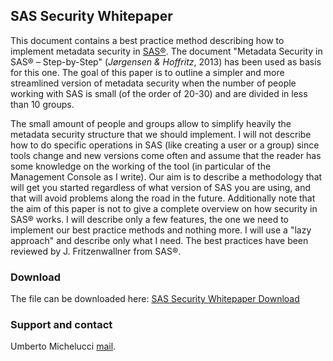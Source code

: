 ## SAS Security Whitepaper 

This document contains a best practice method describing how to implement metadata security in [SAS®](https://www.sas.com/de_ch/home.html). The document "Metadata Security in SAS® – Step-by-Step" (_Jørgensen & Hoffritz_, 2013) has been used as basis for this one. The goal of this paper is to outline a simpler and more streamlined version of metadata security when the number of people working with SAS is small (of the order of 20-30) and are divided in less than 10 groups. 

The small amount of people and groups allow to simplify heavily the metadata security structure that we should implement.  I will not describe how to do specific operations in SAS (like creating a user or a group) since tools change and new versions come often and assume that the reader has some knowledge on the working of the tool (in particular of the Management Console as I write). Our aim is to describe a methodology that will get you started regardless of what version of SAS you are using, and that will avoid problems along the road in the future. Additionally note that the aim of this paper is not to give a complete overview on how security in SAS® works. I will describe only a few features, the one we need to implement our best practice methods and nothing more. I will use a "lazy approach" and describe only what I need. The best practices have been reviewed by J. Fritzenwallner from SAS®.

### Download

The file can be downloaded here: <a href="https://stronggale.github.io/SAS-Security-Whitepaper/METADATA SECURITY IN SAS 9.4 - BEST PRACTICE AN EASY START.docx" >SAS Security Whitepaper Download</a>

### Support and contact

Umberto Michelucci [mail](mailto:umberto.michelucci@gmail.com).
